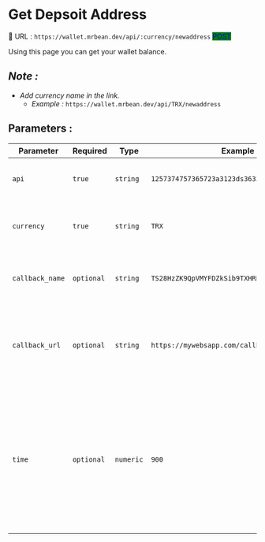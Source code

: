 # Get Depsoit Address

:link: URL : `https://wallet.mrbean.dev/api/:currency/newaddress`  <mark style="color:blue;background-color:green;">POST</mark>&#x20;

Using this page you can get your wallet balance.

## _Note :_

* _Add currency name in the link._&#x20;
  * _Example :_ `https://wallet.mrbean.dev/api/TRX/newaddress`

## Parameters :

| Parameter       | Required   | Type      | Example                                       | Description                                                                                                                                                                             |
| --------------- | ---------- | --------- | --------------------------------------------- | --------------------------------------------------------------------------------------------------------------------------------------------------------------------------------------- |
| `api`           | `true`     | `string`  | `1257374757365723a3123ds3633123213123421412a` | Get your API form your user dashboard.                                                                                                                                                  |
| `currency`      | `true`     | `string`  | `TRX`                                         | send the currency you want to get balance for.                                                                                                                                          |
| `callback_name` | `optional` | `string`  | `TS28HzZK9QpVMYFDZkSib9TXHRB65Zni9D`          | send the address you want to check balance for                                                                                                                                          |
| `callback_url`  | `optional` | `string`  | `https://mywebsapp.com/callback.php`          | We will be sending a POST notification to this URL when we receive a deposit.                                                                                                           |
| `time`          | `optional` | `numeric` | `900`                                         | <p>send the seconds for this deposit to expire in.<br>Default = <code>900</code> Sec<br>Minimum = <code>900</code> Sec (15 Minutes)<br>Maximum = <code>3600</code> Sec (60 Minutes)</p> |

